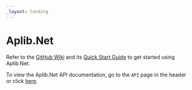 ```yaml
---
_layout: landing
---
```


# Aplib.Net

Refer to the [GitHub Wiki](https://github.com/team-zomsa/aplib.net/wiki) and its [Quick Start Guide](https://github.com/team-zomsa/aplib.net/wiki/Quick-Start-Guide) to get started using Aplib.Net.


To view the Aplib.Net API documentation, go to the `API` page in the header or click [here](/aplib.net/api/).
